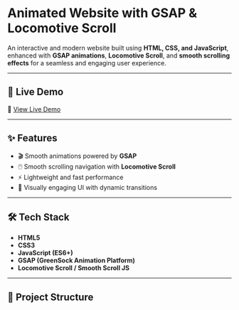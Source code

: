 #  Animated Website with GSAP & Locomotive Scroll

An interactive and modern website built using **HTML, CSS, and JavaScript**, enhanced with **GSAP animations**, **Locomotive Scroll**, and **smooth scrolling effects** for a seamless and engaging user experience.

---

## 🚀 Live Demo
🔗 [View Live Demo](https://rajatrawat10.github.io/Animated-Web/)

---

## ✨ Features
- 🎬 Smooth animations powered by **GSAP**  
- 🖱️ Smooth scrolling navigation with **Locomotive Scroll**  
- ⚡ Lightweight and fast performance  
- 👀 Visually engaging UI with dynamic transitions  

---

## 🛠️ Tech Stack
- **HTML5**  
- **CSS3**  
- **JavaScript (ES6+)**  
- **GSAP (GreenSock Animation Platform)**  
- **Locomotive Scroll / Smooth Scroll JS**  

---

## 📂 Project Structure
